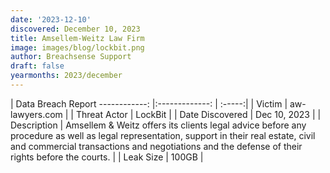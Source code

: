 ```yaml
---
date: '2023-12-10'
discovered: December 10, 2023
title: Amsellem-Weitz Law Firm
image: images/blog/lockbit.png
author: Breachsense Support
draft: false
yearmonths: 2023/december
---
```



| Data Breach Report
------------:     |:-------------:    | :-----:|
| Victim      | aw-lawyers.com      | 
| Threat Actor      | LockBit      | 
| Date Discovered      | Dec 10, 2023      | 
| Description      | Amsellem & Weitz offers its clients legal advice before any procedure as well as legal representation, support in their real estate, civil and commercial transactions and negotiations and the defense of their rights before the courts.      | 
| Leak Size      | 100GB      | 

